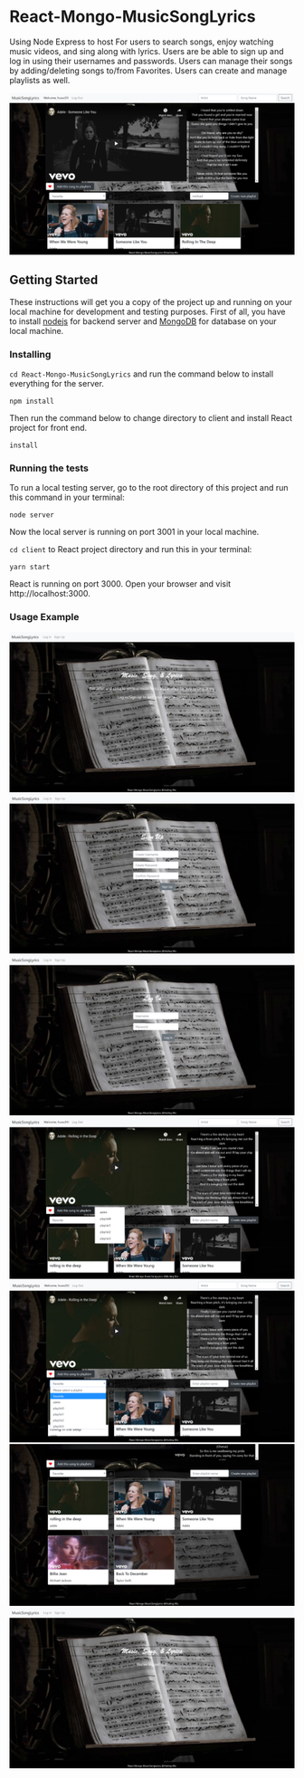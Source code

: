# React-Mongo-MusicSongLyrics

Using Node Express to host For users to search songs, enjoy watching music videos, and sing along with lyrics. Users are be able to sign up and log in using their usernames and passwords. Users can manage their songs by adding/deleting songs to/from Favorites. Users can create and manage playlists as well.

![MusicSongLyrics logged in photo](photo/logedin.png)

## Getting Started
These instructions will get you a copy of the project up and running on your local machine for development and testing purposes. First of all, you have to install [nodejs](https://nodejs.org/en/) for backend server and [MongoDB](https://www.mongodb.com/) for database on your local machine. 

### Installing
`cd React-Mongo-MusicSongLyrics` and run the command below to install everything for the server.
```
npm install
```
Then run the command below to change directory to client and install React project for front end.
```
install
```

### Running the tests
To run a local testing server, go to the root directory of this project and run this command in your terminal:
```
node server
```
Now the local server is running on port 3001 in your local machine.

`cd client` to React project directory and run this in your terminal:
```
yarn start
```
React is running on port 3000. Open your browser and visit http://localhost:3000.

### Usage Example
<!-- <p align="center">
  <img width="1066" height="600" src="./photo/cover.png" alt="MusicSongLyrics Cover page">
</p> -->
![MusicSongLyrics Cover page](photo/cover.png)
![MusicSongLyrics sign up page](photo/signup.png)
![MusicSongLyrics login page](photo/login.png)
![MusicSongLyrics add to playlist](photo/addToPlaylist.png)
![MusicSongLyrics select playlist](photo/selectPlaylist.png)
![MusicSongLyrics Favorites](photo/favorite.png)
![MusicSongLyrics logged out](photo/logout.png)